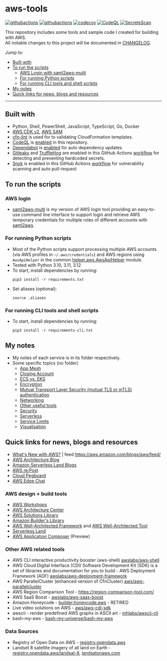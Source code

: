 # aws-tools

[![githubactions](https://github.com/kyhau/aws-tools/actions/workflows/build-test-common-helper.yaml/badge.svg)](https://github.com/kyhau/aws-tools/actions/workflows/build-test-common-helper.yaml)
[![githubactions](https://github.com/kyhau/aws-tools/actions/workflows/lint.yaml/badge.svg)](https://github.com/kyhau/aws-tools/actions/workflows/lint.yaml)
[![codecov](https://codecov.io/gh/kyhau/aws-tools/branch/main/graph/badge.svg)](https://codecov.io/gh/kyhau/aws-tools)
[![CodeQL](https://github.com/kyhau/aws-tools/actions/workflows/codeql-analysis.yml/badge.svg)](https://github.com/kyhau/aws-tools/actions/workflows/codeql-analysis.yml)
[![SecretsScan](https://github.com/kyhau/aws-tools/actions/workflows/secrets-scan.yml/badge.svg)](https://github.com/kyhau/aws-tools/actions/workflows/secrets-scan.yml)

This repository includes some tools and sample code I created for building with AWS.<br>
All notable changes to this project will be documented in [CHANGELOG](./CHANGELOG.md).

Jump to:
- [Built with](#built-with)
- [To run the scripts](#to-run-the-scripts)
    - [AWS Login with saml2aws-multi](#aws-login)
    - [For running Python scripts](#for-running-python-scripts)
    - [For running CLI tools and shell scripts](#for-running-cli-tools-and-shell-scripts)
- [My notes](#my-notes)
- [Quick links for news, blogs and resources](#quick-links-for-news-blogs-and-resources)

---

## Built with
- Python, Shell, PowerShell, JavaScript, TypeScript, Go, Docker
- [AWS CDK v2](https://docs.aws.amazon.com/cdk/v2/guide/home.html), [AWS SAM](https://aws.amazon.com/serverless/sam/)
- [cfn-lint](https://github.com/aws-cloudformation/cfn-lint) is used for to validating CloudFormation templates.
- [CodeQL](https://codeql.github.com) is [enabled](.github/workflows/codeql-analysis.yml) in this repository.
- [Dependabot](https://docs.github.com/en/code-security/dependabot/dependabot-version-updates) is [enabled](.github/dependabot.yml) for auto dependency updates.
- [Gitleaks](https://github.com/gitleaks/gitleaks) and [TruffleHog](https://github.com/trufflesecurity/trufflehog) are enabled in this GitHub Actions [workflow](.github/workflows/secrets-scan.yml) for detecting and preventing hardcoded secrets.
- [Snyk](https://github.com/snyk/actions) is enabled in this GitHub Actions [workflow](.github/workflows/build-test-common-helper.yaml) for vulnerability scanning and auto pull-request

## To run the scripts

### AWS login

- [saml2aws-multi](https://github.com/kyhau/saml2aws-multi) is my version of AWS login tool providing an easy-to-use command line interface to support login and retrieve AWS temporary credentials for multiple roles of different accounts with [saml2aws](https://github.com/Versent/saml2aws).

### For running Python scripts

- Most of the Python scripts support processing multiple AWS accounts (via AWS profiles in `~/.aws/credentials`) and AWS regions using `AwsApiHelper` in the common [helper.aws.AwsApiHelper](./_common/helper/aws.py) module.
- Tested with Python 3.10, 3.11, 3.12
- To start, install dependencies by running:
    ```
    pip3 install -r requirements.txt
    ```
- Set aliases (optional):
    ```
    source .aliases
    ```

### For running CLI tools and shell scripts

- To start, install dependencies by running:
    ```
    pip3 install -r requirements-cli.txt
    ```

## My notes

- My notes of each service is in its folder respectively.
- Some specific topics (no folder)
    - [App Mesh](./AppMesh.md)
    - [Closing Account](./Others/ClosingAccount.md)
    - [ECS vs. EKS](./ECS-vs-EKS.md)
    - [Encryption](./Others/Encryption.md)
    - [Mutual Transport Layer Security (mutual TLS or mTLS) authentication](./Security.md)
    - [Networking](./Networking/)
    - [Other useful tools](./_Others/)
    - [Security](./Security.md)
    - [Serverless](./Serverless.md)
    - [Service Limits](./Others/ServiceLimits.md)
    - [Visualisation](https://github.com/kyhau/aws-resource-visualisation/)


## Quick links for news, blogs and resources

- [What's New with AWS?](https://aws.amazon.com/new/?nc2=h_ql_exm&whats-new-content-all.sort-by=item.additionalFields.postDateTime&whats-new-content-all.sort-order=desc&wn-featured-announcements.sort-by=item.additionalFields.numericSort&wn-featured-announcements.sort-order=asc) | feed https://aws.amazon.com/blogs/aws/feed/
- [AWS Architecture Blog](https://aws.amazon.com/blogs/architecture)
- [Amazon Serverless Land Blogs](https://serverlessland.com/blog)
- [AWS re:Post](https://repost.aws/)
- [Cloud Pegboard](https://cloudpegboard.com/detail.html)
- [AWS Edge Chat](https://soundcloud.com/awsedgechat)

### AWS design + build tools

- [AWS Workshops](https://workshops.aws/)
- [AWS Architecture Center](https://aws.amazon.com/architecture/?cards-all.sort-by=item.additionalFields.sortDate&cards-all.sort-order=desc&awsf.content-type=*all&awsf.methodology=*all&awsf.tech-category=*all&awsf.industries=*all&awsf.business-category=*all)
- [AWS Solutions Library](https://aws.amazon.com/solutions/)
- [Amazon Builder's Library](https://aws.amazon.com/builders-library)
- [AWS Well-Architected Framework](https://docs.aws.amazon.com/wellarchitected/latest/framework/welcome.html) and [AWS Well-Architected Tool](https://docs.aws.amazon.com/wellarchitected/latest/userguide/intro.html)
- [Serverless Land](https://serverlessland.com/)
- [AWS Application Composer](https://aws.amazon.com/application-composer/) (Preview)

### Other AWS related tools

- AWS CLI interactive productivity booster (aws-shell) [awslabs/aws-shell](https://github.com/awslabs/aws-shell)
- AWS Cloud Digital Interface (CDI) Software Development Kit (SDK) is a set of libraries and documentation for you to build - AWS Deployment Framework (ADF) [awslabs/aws-deployment-framework](https://github.com/awslabs/aws-deployment-framework)
- AWS ParallelCluster (enhanced version of CfnCluster) [aws/aws-parallelcluster](https://github.com/aws/aws-parallelcluster)
- AWS Region Comparison Tool - https://region-comparison-tool.com/
- AWS SaaS Boost - [awslabs/aws-saas-boost](https://github.com/awslabs/aws-saas-boost)
- Amazon Honeycode - [builder.honeycode.aws](https://builder.honeycode.aws/) - RETIRED
- Live video solutions on AWS - [aws/aws-cdi-sdk](https://github.com/aws/aws-cdi-sdk)
- awscii - render predefined AWS graphs in ASCII art - [mhlabs/awscii-cli](https://github.com/mhlabs/awscii-cli)
- bash-my-aws - [bash-my-universe/bash-my-aws](https://github.com/bash-my-universe/bash-my-aws.git)

### Data Sources

- Registry of Open Data on AWS - [registry.opendata.aws](https://registry.opendata.aws/)
- Landset 8 satellite imagery of all land on Earth - [registry.opendata.aws/landsat-8](https://registry.opendata.aws/landsat-8/), [landsatonaws.com](https://landsatonaws.com/)
